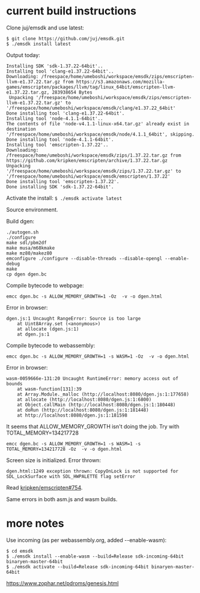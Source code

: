 # current build instructions


Clone juj/emsdk and use latest:

```
$ git clone https://github.com/juj/emsdk.git
$ ./emsdk install latest
```

Output today:
```
Installing SDK 'sdk-1.37.22-64bit'..
Installing tool 'clang-e1.37.22-64bit'..
Downloading: /freespace/home/umeboshi/workspace/emsdk/zips/emscripten-llvm-e1.37.22.tar.gz from https://s3.amazonaws.com/mozilla-games/emscripten/packages/llvm/tag/linux_64bit/emscripten-llvm-e1.37.22.tar.gz, 283938654 Bytes
 Unpacking '/freespace/home/umeboshi/workspace/emsdk/zips/emscripten-llvm-e1.37.22.tar.gz' to '/freespace/home/umeboshi/workspace/emsdk/clang/e1.37.22_64bit'
Done installing tool 'clang-e1.37.22-64bit'.
Installing tool 'node-4.1.1-64bit'..
The contents of file 'node-v4.1.1-linux-x64.tar.gz' already exist in destination '/freespace/home/umeboshi/workspace/emsdk/node/4.1.1_64bit', skipping.
Done installing tool 'node-4.1.1-64bit'.
Installing tool 'emscripten-1.37.22'..
Downloading: /freespace/home/umeboshi/workspace/emsdk/zips/1.37.22.tar.gz from https://github.com/kripken/emscripten/archive/1.37.22.tar.gz
Unpacking '/freespace/home/umeboshi/workspace/emsdk/zips/1.37.22.tar.gz' to '/freespace/home/umeboshi/workspace/emsdk/emscripten/1.37.22'
Done installing tool 'emscripten-1.37.22'.
Done installing SDK 'sdk-1.37.22-64bit'.
```
Activate the install: ```$ ./emsdk activate latest```

Source environment.


Build dgen:

```
./autogen.sh
./configure
make sdl/pbm2df
make musa/m68kmake
make mz80/makez80
emconfigure ./configure --disable-threads --disable-opengl --enable-debug
make
cp dgen dgen.bc
```

Compile bytecode to webpage:

```
emcc dgen.bc -s ALLOW_MEMORY_GROWTH=1 -Oz  -v -o dgen.html
```

Error in browser:
```
dgen.js:1 Uncaught RangeError: Source is too large
    at Uint8Array.set (<anonymous>)
    at allocate (dgen.js:1)
    at dgen.js:1
```


Compile bytecode to webassembly:

```
emcc dgen.bc -s ALLOW_MEMORY_GROWTH=1 -s WASM=1 -Oz  -v -o dgen.html
```

Error in browser:

```
wasm-0059666e-131:20 Uncaught RuntimeError: memory access out of bounds
    at wasm-function[131]:39
    at Array.Module._malloc (http://localhost:8080/dgen.js:1:177658)
    at allocate (http://localhost:8080/dgen.js:1:6800)
    at Object.callMain (http://localhost:8080/dgen.js:1:180448)
    at doRun (http://localhost:8080/dgen.js:1:181448)
    at http://localhost:8080/dgen.js:1:181598
```



It seems that ALLOW_MEMORY_GROWTH isn't doing the job.  Try with 
TOTAL_MEMORY=134217728

```
emcc dgen.bc -s ALLOW_MEMORY_GROWTH=1 -s WASM=1 -s TOTAL_MEMORY=134217728 -Oz  -v -o dgen.html
```

Screen size is initialized.  Error thrown:

```
dgen.html:1249 exception thrown: CopyOnLock is not supported for SDL_LockSurface with SDL_HWPALETTE flag setError
```


Read [kripken/emscripten#754](/kripken/emscripten/issues/754).



Same errors in both asm.js and wasm builds.




# more notes

Use incoming (as per webassembly.org, added --enable-wasm):

```
$ cd emsdk
$ ./emsdk install --enable-wasm --build=Release sdk-incoming-64bit binaryen-master-64bit
$ ./emsdk activate --build=Release sdk-incoming-64bit binaryen-master-64bit
```

https://www.zophar.net/pdroms/genesis.html






